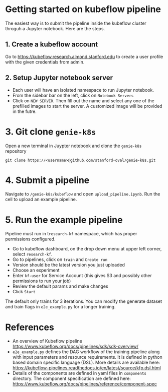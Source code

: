 # Getting started on kubeflow pipeline

The easiest way is to submit the pipeline inside the kubeflow cluster throguh a Jupyter notebook. Here are the steps.




## 1. Create a kubeflow account

Go to https://kubeflow.research.almond.stanford.edu to create a user profile with the given credentials from admin.



## 2. Setup Jupyter notebook server
* Each user will have an isolated namespace to run Jupyter notebook.
* From the sidebar bar on the left, click on `Notebook Servers`
* Click on `NEW SERVER`. Then fill out the name and select any one of the prefilled images to start the server. A customized image will be provided in the futre. 


# 3. Git clone `genie-k8s`

Open a new terminal in Juypter notebook and clone the `genie-k8s` repository

```
git clone https://<username>@github.com/stanford-oval/genie-k8s.git
```

# 4. Submit a pipeline

Navigate to `/genie-k8s/kubeflow` and open `upload_pipeline.ipynb`. Run the  cell to upload an example pipeline.

# 5. Run the example pipeline

Pipeline must run in t`research-kf` namespace, which has proper permissions configured.
* Go to kubeflow dashboard, on the drop down menu at upper left corner, 
select `research-kf`. 
* Go to pipelines, click on `train` and `Create run`
* Version should be the latest version you just uploaded
* Choose an experiment
* Enter `kf-user` for Service Account (this gives S3 and possibly other permissions to run your job)
* Review the default params and make changes 
* Click `Start` 

The default only trains for 3 iterations. You can modify the generate dataset and train flags in `e2e_example.py` for a longer training.

# References
* An overview of Kubeflow pipeline https://www.kubeflow.org/docs/pipelines/sdk/sdk-overview/
* `e2e_example.py` defines the DAG workflow of the training pipeline along with input parameters and resource requirements. It is defined in python based domain specific language (DSL). More details are available here: https://kubeflow-pipelines.readthedocs.io/en/latest/source/kfp.dsl.html
*  Details of the components are defined in yaml files in `components` directory.  The component specification are defined here: https://www.kubeflow.org/docs/pipelines/reference/component-spec

